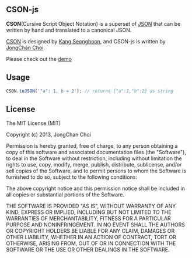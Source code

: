 CSON-js
-------
__CSON__(Cursive Script Object Notation)
is a superset of [JSON](http://json.org/)
that can be written by hand and translated to a canonical JSON.

[CSON](http://noe.mearie.org/cson/) is
designed by [Kang Seonghoon](https://github.com/lifthrasiir),
and CSON-js is written by [JongChan Choi](https://github.com/disjukr).

Please check out the [demo](http://0xabcdef.com/CSON-js/)


Usage
-----

```javascript
CSON.toJSON('"a": 1, b = 2'); // returns {"a":1,"b":2} as string
```


License
-------

The MIT License (MIT)

Copyright (c) 2013, JongChan Choi

Permission is hereby granted, free of charge, to any person obtaining a copy
of this software and associated documentation files (the "Software"), to deal
in the Software without restriction, including without limitation the rights
to use, copy, modify, merge, publish, distribute, sublicense, and/or sell
copies of the Software, and to permit persons to whom the Software is
furnished to do so, subject to the following conditions:

The above copyright notice and this permission notice shall be included in
all copies or substantial portions of the Software.

THE SOFTWARE IS PROVIDED "AS IS", WITHOUT WARRANTY OF ANY KIND, EXPRESS OR
IMPLIED, INCLUDING BUT NOT LIMITED TO THE WARRANTIES OF MERCHANTABILITY,
FITNESS FOR A PARTICULAR PURPOSE AND NONINFRINGEMENT. IN NO EVENT SHALL THE
AUTHORS OR COPYRIGHT HOLDERS BE LIABLE FOR ANY CLAIM, DAMAGES OR OTHER
LIABILITY, WHETHER IN AN ACTION OF CONTRACT, TORT OR OTHERWISE, ARISING FROM,
OUT OF OR IN CONNECTION WITH THE SOFTWARE OR THE USE OR OTHER DEALINGS IN
THE SOFTWARE.
